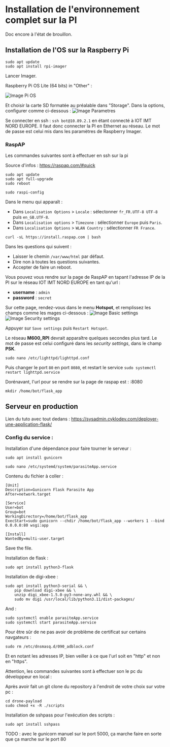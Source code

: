 # Installation de l'environnement complet sur la PI

Doc encore à l'état de brouillon.

## Installation de l'OS sur la Raspberry Pi

```
sudo apt update
sudo apt install rpi-imager
```
Lancer Imager.

Raspberry Pi OS Lite (64 bits) in "Other" :

![Image Pi OS](./images/imager/screen_PiOS.png "OS à installer")

Et choisir la carte SD formatée au préalable dans "Storage".
Dans la options, configurer comme ci-dessous :
![Image Parametres](./images/imager/screen_Params_OS.png "Paramètres pour l'OS à installer")

Se connecter en ssh : `ssh bot@10.89.2.1` en étant connecté à IOT IMT NORD EUROPE. Il faut donc connecter la PI en Ethernet au réseau.
Le mot de passe est celui mis dans les paramètres de Raspberry Imager.

### RaspAP

Les commandes suivantes sont à effectuer en ssh sur la pi

Source d'infos : https://raspap.com/#quick

```
sudo apt update
sudo apt full-upgrade
sudo reboot
```

```
sudo raspi-config
```

Dans le menu qui apparaît :
- Dans `Localisation Options` > `Locale` : sélectonner `fr_FR.UTF-8 UTF-8` puis `en_GB.UTF-8`.
- Dans `Localisation options` > `Timezone` : sélectionner `Europe` puis `Paris`.
- Dans `Localisation Options` > `WLAN Country` : sélectionner `FR France`.

```
curl -sL https://install.raspap.com | bash
```

Dans les questions qui suivent :
- Laisser le chemin `/var/www/html` par défaut.
- Dire non à toutes les questions suivantes.
- Accepter de faire un reboot.

Vous pouvez vous rendre sur la page de RaspAP en tapant l'adresse IP de la PI sur le réseau IOT IMT NORD EUROPE en tant qu'url :
- **username** : `admin`
- **password** : `secret`

Sur cette page, rendez-vous dans le menu **Hotspot**, et remplissez les champs comme les mages ci-dessous :
![Image Basic settings](./images/raspap/screen_basic_settings.png "Basic settings de RaspAP")
![Image Security settings](./images/raspap/screen_security_settings.png "Security settings de RaspAP")

Appuyer sur `Save settings` puis `Restart Hotspot`.

Le réseau **M600_RPI** devrait apparaître quelques secondes plus tard. Le mot de passe est celui configuré dans les *security settings*, dans le champ **PSK**.

```
sudo nano /etc/lighttpd/lighttpd.conf
```
Puis changer le port `80` en port `8080`, et restart le service `sudo systemctl restart lighttpd.service`

Dorénavant, l'url pour se rendre sur la page de raspap est : <adresseIP>:8080

`mkdir /home/bot/flask_app`

## Serveur en production

Lien du tuto avec tout dedans : https://sysadmin.cyklodev.com/deployer-une-application-flask/

### Config du service :

Installation d'une dépendance pour faire tourner le serveur :
```
sudo apt install gunicorn
```

`sudo nano /etc/systemd/system/parasiteApp.service`

Contenu du fichier à coller :
```
[Unit]
Description=Gunicorn Flask Parasite App 
After=network.target

[Service]
User=bot
Group=bot
WorkingDirectory=/home/bot/flask_app
ExecStart=sudo gunicorn --chdir /home/bot/flask_app --workers 1 --bind 0.0.0.0:80 wsgi:app

[Install]
WantedBy=multi-user.target
```
Save the file.

Installation de flask :
```
sudo apt install python3-flask
```

Installation de digi-xbee :
```
sudo apt install python3-serial && \
    pip download digi-xbee && \
    unzip digi_xbee-1.5.0-py3-none-any.whl && \
    sudo mv digi /usr/local/lib/python3.11/dist-packages/
```

And :


```
sudo systemctl enable parasiteApp.service
sudo systemctl start parasiteApp.service
```

Pour être sûr de ne pas avoir de problème de certificat sur certains navgateurs :
```
sudo rm /etc/dnsmasq.d/090_adblock.conf
```

Et en notant les adresses IP, bien veiller à ce que l'url soit en "http" et non en "https".

Attention, les commandes suivantes sont à effectuer son le pc du développeur en local :

Après avoir fait un git clone du repository à l'endroit de votre choix sur votre pc :

```
cd drone-payload
sudo chmod +x -R ./scripts
```

Installation de sshpass pour l'exécution des scripts :
```
sudo apt install sshpass
```

TODO : avec le gunicorn manuel sur le port 5000, ça marche
faire en sorte que ça marche sur le port 80
